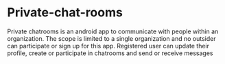 # Private-chat-rooms
Private chatrooms is an android app to communicate with people within an organization.
The scope is limited to a single organization and no outsider can participate or sign up for this app.
Registered user can update their profile, create or participate in chatrooms and send or receive messages
